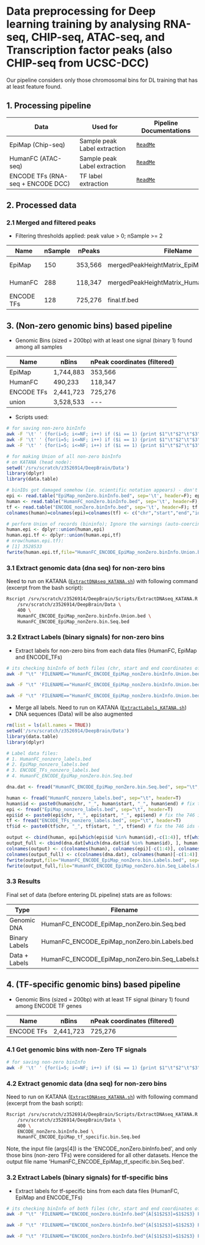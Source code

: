 # Data preprocessing for Deep learning training by analysing RNA-seq, CHIP-seq, ATAC-seq, and Transcription factor peaks (also CHIP-seq from UCSC-DCC)
Our pipeline considers only those chromosomal bins for DL training that has at least feature found. 

## 1. Processing pipeline
|Data|Used for|Pipeline Documentations|
|---|---|---|
|EpiMap (Chip-seq)|Sample peak Label extraction|[```ReadMe```](https://github.com/Akmazad/deepBrain/tree/master/Data%20Processing/Psychencode_June2019/README.md)|
|HumanFC (ATAC-seq)|Sample peak Label extraction|[```ReadMe```](https://github.com/Akmazad/deepBrain/tree/master/Data%20Processing/Psychencode_June2019/README.md)|
|ENCODE TFs (RNA-seq + ENCODE DCC)|TF label extraction|[```ReadMe```](https://github.com/Akmazad/deepBrain/blob/master/Data%20Processing/RNA-seq/README.md)|


## 2. Processed data
### 2.1 Merged and filtered peaks
- Filtering thresholds applied: peak value > 0; nSample >= 2

|Name|nSample|nPeaks|FileName|FileLocation|FileSize|
|---|---|---|---|---|---|
|EpiMap|150|353,566|mergedPeakHeightMatrix_EpiMap_filtered.bed|/Volumes/Data1/PROJECTS/DeepLearning/Test|123,333,174 byte|
|HumanFC|288|118,347|mergedPeakHeightMatrix_HumanFC_filtered.bed|/Volumes/Data1/PROJECTS/DeepLearning/Test|73,943,685 byte|
|ENCODE TFs|128|725,276|final.tf.bed|/Volumes/Data1/PROJECTS/DeepLearning/Test|220,373,843 byte|

## 3. (Non-zero genomic bins) based pipeline
- Genomic Bins (sized = 200bp) with at least one signal (binary 1) found among all samples

|Name|nBins|nPeak coordinates (filtered)|
|---|---|---|
|EpiMap|1,744,883|353,566|
|HumanFC|490,233|118,347|
|ENCODE TFs|2,441,723|725,276|
|union|3,528,533|---|
- Scripts used:
```sh
# for saving non-zero binInfo
awk -F '\t' ' {for(i=5; i<=NF; i++) if ($i == 1) {print $1"\t"$2"\t"$3"\t"$4; break;} }' mergedPeakHeightMatrix_EpiMap_filtered.overlaps.dropped.fixed.filtered.sorted.bed > EpiMap_nonZero.binInfo.bed
awk -F '\t' ' {for(i=5; i<=NF; i++) if ($i == 1) {print $1"\t"$2"\t"$3"\t"$4; break;} }' mergedPeakHeightMatrix_HumanFC_filtered.overlaps.dropped.fixed.filtered.sorted.bed > HumanFC_nonZero.binInfo.bed
awk -F '\t' ' {for(i=5; i<=NF; i++) if ($i == 1) {print $1"\t"$2"\t"$3"\t"$4; break;} }' final.tf.overlaps.dropped.filtered.fixed.sorted.bed > ENCODE_nonZero.binInfo.bed
```
```r
# for making Union of all non-zero binInfo
# on KATANA (head node): 
setwd('/srv/scratch/z3526914/DeepBrain/Data')
library(dplyr)
library(data.table)

# binIDs got damaged somehow (ie. scientific notation appears) - don't know when and why, so need to reconstruct
epi <- read.table("EpiMap_nonZero.binInfo.bed", sep='\t', header=F); epi <- cbind(epi[,-4],paste0(epi[,1],"_",epi[,2],"_",epi[,3]))
human <- read.table("HumanFC_nonZero.binInfo.bed", sep='\t', header=F);  human <- cbind(human[,-4],paste0(human[,1],"_",human[,2],"_",human[,3]))
tf <- read.table("ENCODE_nonZero.binInfo.bed", sep='\t', header=F); tf <- cbind(tf[,-4],paste0(tf[,1],"_",tf[,2],"_",tf[,3]))
colnames(human)=colnames(epi)=colnames(tf) <- c("chr","start","end","id")

# perform Union of records (bininfo); Ignore the warnings (auto-coercing of columns is helpful here)
human.epi <- dplyr::union(human,epi)
human.epi.tf <- dplyr::union(human.epi,tf)
# nrow(human.epi.tf):
# [1] 3528533
fwrite(human.epi.tf,file="HumanFC_ENCODE_EpiMap_nonZero.binInfo.Union.bed", sep="\t", row.names=F, quote=F)
```

### 3.1 Extract genomic data (dna seq) for non-zero bins
Need to run on KATANA ([```ExtractDNAseq_KATANA.sh```](https://github.com/Akmazad/deepBrain/blob/master/Data%20Processing/ExtractDNAseq_KATANA.sh)) with following command (excerpt from the bash script):
```sh
Rscript /srv/scratch/z3526914/DeepBrain/Scripts/ExtractDNAseq_KATANA.R \
	/srv/scratch/z3526914/DeepBrain/Data \
	400 \
	HumanFC_ENCODE_EpiMap_nonZero.binInfo.Union.bed \
	HumanFC_ENCODE_EpiMap_nonZero.bin.Seq.bed
```
### 3.2 Extract Labels (binary signals) for non-zero bins
- Extract labels for non-zero bins from each data files (HumanFC, EpiMap and ENCODE_TFs)
```sh
# its checking binInfo of both files (chr, start and end coordinates of bins)
awk -F "\t" 'FILENAME=="HumanFC_ENCODE_EpiMap_nonZero.binInfo.Union.bed"{A[$1$2$3]=$1$2$3} FILENAME=="mergedPeakHeightMatrix_HumanFC_filtered.overlaps.dropped.fixed.filtered.sorted.bed"{if(A[$1$2$3]==$1$2$3){print}}' HumanFC_ENCODE_EpiMap_nonZero.binInfo.Union.bed mergedPeakHeightMatrix_HumanFC_filtered.overlaps.dropped.fixed.filtered.sorted.bed > HumanFC_nonzero_labels.bed

awk -F "\t" 'FILENAME=="HumanFC_ENCODE_EpiMap_nonZero.binInfo.Union.bed"{A[$1$2$3]=$1$2$3} FILENAME=="mergedPeakHeightMatrix_EpiMap_filtered.overlaps.dropped.fixed.filtered.sorted.bed"{if(A[$1$2$3]==$1$2$3){print}}' HumanFC_ENCODE_EpiMap_nonZero.binInfo.Union.bed mergedPeakHeightMatrix_EpiMap_filtered.overlaps.dropped.fixed.filtered.sorted.bed > EpiMap_nonzero_labels.bed

awk -F "\t" 'FILENAME=="HumanFC_ENCODE_EpiMap_nonZero.binInfo.Union.bed"{A[$1$2$3]=$1$2$3} FILENAME=="final.tf.overlaps.dropped.fixed.filtered.sorted.bed"{if(A[$1$2$3]==$1$2$3){print}}' HumanFC_ENCODE_EpiMap_nonZero.binInfo.Union.bed final.tf.overlaps.dropped.fixed.filtered.sorted.bed > ENCODE_TFs_nonzero_labels.bed

```
- Merge all labels. Need to run on KATANA ([```ExtractLabels_KATANA.sh```](https://github.com/Akmazad/deepBrain/blob/master/Data%20Processing/ExtractLabels_KATANA.sh))
- DNA sequences (Data) will be also augmented
```r
rm(list = ls(all.names = TRUE))
setwd('/srv/scratch/z3526914/DeepBrain/Data')
library(data.table)
library(dplyr)

# Label data files: 
# 1. HumanFC_nonzero_labels.bed
# 2. EpiMap_nonzero_labels.bed
# 3. ENCODE_TFs_nonzero_labels.bed
# 4. HumanFC_ENCODE_EpiMap_nonZero.bin.Seq.bed

dna.dat <- fread("HumanFC_ENCODE_EpiMap_nonZero.bin.Seq.bed", sep="\t", header=T) # ids seemed fine: "grep -o 'e+' HumanFC_ENCODE_EpiMap_nonZero.bin.Seq.bed | wc -l" return 0

human <- fread("HumanFC_nonzero_labels.bed", sep="\t", header=T)
human$id <- paste0(human$chr, "_", human$start, "_", human$end) # fix the 746 ids (scientific notation appread!!)
epi <- fread("EpiMap_nonzero_labels.bed", sep="\t", header=T)
epi$id <- paste0(epi$chr, "_", epi$start, "_", epi$end) # fix the 746 ids (scientific notation appread!!)
tf <- fread("ENCODE_TFs_nonzero_labels.bed", sep="\t", header=T)
tf$id <- paste0(tf$chr, "_", tf$start, "_", tf$end) # fix the 746 ids (scientific notation appread!!)

output <- cbind(human, epi[which(epi$id %in% human$id),-c(1:4)], tf[which(tf$id %in% human$id),-c(1:4)])
output_full <- cbind(dna.dat[which(dna.dat$id %in% human$id), ], human[,-c(1:4)], epi[which(epi$id %in% human$id),-c(1:4)], tf[which(tf$id %in% human$id),-c(1:4)])
colnames(output) <- c(colnames(human), colnames(epi)[-c(1:4)], colnames(tf)[-c(1:4)])
colnames(output_full) <- c(colnames(dna.dat), colnames(human)[-c(1:4)], colnames(epi)[-c(1:4)], colnames(tf)[-c(1:4)])
fwrite(output,file="HumanFC_ENCODE_EpiMap_nonZero.bin.Labels.bed", sep="\t", row.names=F, quote=F)
fwrite(output_full,file="HumanFC_ENCODE_EpiMap_nonZero.bin.Seq_Labels.bed", sep="\t", row.names=F, quote=F)
```

### 3.3 Results
Final set of data (before entering DL pipeline) stats are as follows:

|Type|Filename|Location|nBins|nLabels|
|---|---|---|---|---|
|Genomic DNA|HumanFC_ENCODE_EpiMap_nonZero.bin.Seq.bed|/Volumes/Data1/PROJECTS/DeepLearning/Test|3,528,533|---|
|Binary Labels|HumanFC_ENCODE_EpiMap_nonZero.bin.Labels.bed|/Volumes/Data1/PROJECTS/DeepLearning/Test|3,528,533|566|
|Data + Labels|HumanFC_ENCODE_EpiMap_nonZero.bin.Seq_Labels.bed|/Volumes/Data1/PROJECTS/DeepLearning/Test|3,528,533|566|

## 4. (TF-specific genomic bins) based pipeline
- Genomic Bins (sized = 200bp) with at least TF signal (binary 1) found among ENCODE TF genes

|Name|nBins|nPeak coordinates (filtered)|
|---|---|---|
|ENCODE TFs|2,441,723|725,276|

### 4.1 Get genomic bins with non-Zero TF signals
```sh
# for saving non-zero binInfo
awk -F '\t' ' {for(i=5; i<=NF; i++) if ($i == 1) {print $1"\t"$2"\t"$3"\t"$4; break;} }' final.tf.overlaps.dropped.filtered.fixed.sorted.bed > ENCODE_nonZero.binInfo.bed
```
### 4.2 Extract genomic data (dna seq) for non-zero bins
Need to run on KATANA ([```ExtractDNAseq_KATANA.sh```](https://github.com/Akmazad/deepBrain/blob/master/Data%20Processing/ExtractDNAseq_KATANA.sh)) with following command (excerpt from the bash script):
```sh
Rscript /srv/scratch/z3526914/DeepBrain/Scripts/ExtractDNAseq_KATANA.R \
	/srv/scratch/z3526914/DeepBrain/Data \
	400 \
	ENCODE_nonZero.binInfo.bed \
	HumanFC_ENCODE_EpiMap_tf_specific.bin.Seq.bed
```
Note, the input file (args[4]) is the 'ENCODE_nonZero.binInfo.bed', and only those bins (non-zero TFs) were considered for all other datasets. Hence the output file name 'HumanFC_ENCODE_EpiMap_tf_specific.bin.Seq.bed'.

### 3.2 Extract Labels (binary signals) for tf-specific bins
- Extract labels for tf-specific bins from each data files (HumanFC, EpiMap and ENCODE_TFs)
```sh
# its checking binInfo of both files (chr, start and end coordinates of bins)
awk -F "\t" 'FILENAME=="ENCODE_nonZero.binInfo.bed"{A[$1$2$3]=$1$2$3} FILENAME=="mergedPeakHeightMatrix_HumanFC_filtered.overlaps.dropped.fixed.filtered.sorted.bed"{if(A[$1$2$3]==$1$2$3){print}}' ENCODE_nonZero.binInfo.bed mergedPeakHeightMatrix_HumanFC_filtered.overlaps.dropped.fixed.filtered.sorted.bed > HumanFC_tf_specific_labels.bed

awk -F "\t" 'FILENAME=="ENCODE_nonZero.binInfo.bed"{A[$1$2$3]=$1$2$3} FILENAME=="mergedPeakHeightMatrix_EpiMap_filtered.overlaps.dropped.fixed.filtered.sorted.bed"{if(A[$1$2$3]==$1$2$3){print}}' ENCODE_nonZero.binInfo.bed mergedPeakHeightMatrix_EpiMap_filtered.overlaps.dropped.fixed.filtered.sorted.bed > EpiMap_tf_specific_labels.bed

awk -F "\t" 'FILENAME=="ENCODE_nonZero.binInfo.bed"{A[$1$2$3]=$1$2$3} FILENAME=="final.tf.overlaps.dropped.fixed.filtered.sorted.bed"{if(A[$1$2$3]==$1$2$3){print}}' ENCODE_nonZero.binInfo.bed final.tf.overlaps.dropped.fixed.filtered.sorted.bed > ENCODE_TFs_tf_specific_labels.bed

```

